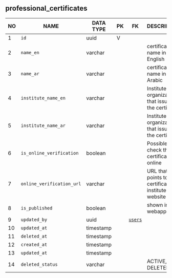 professional_certificates
----------------------------


NO | NAME | DATA TYPE | PK | FK | DESCRIPTION            
---|------|-----------|----|----|-------------
1|`id` | uuid | V |  | 
2|`name_en` | varchar |  |  | certificate name in English
3|`name_ar` | varchar |  |  | certificate name in Arabic
4|`institute_name_en` | varchar |  |  | Institute or organization that issues the certificate
5|`institute_name_ar` | varchar |  |  | Institute or organization that issues the certificate
6|`is_online_verification` | boolean |  |  | Possible to check the certificate online
7|`online_verification_url` | varchar |  |  | URL that points to certification institute website
8|`is_published` | boolean |  |  | shown in webapp
9|`updated_by` | uuid |  | [`users`](users.md) | 
10|`updated_at` | timestamp |  |  | 
11|`deleted_at` | timestamp |  |  | 
12|`created_at` | timestamp |  |  | 
13|`updated_at` | timestamp |  |  | 
14|`deleted_status` | varchar |  |  | ACTIVE, DELETED
